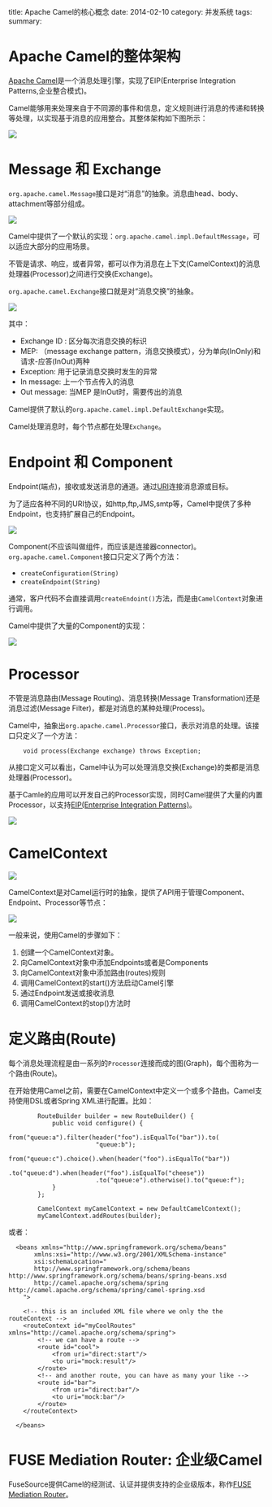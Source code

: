 title: Apache Camel的核心概念
date: 2014-02-10
category: 并发系统
tags:
summary:

# Apache Camel的整体架构

[Apache Camel](http://camel.apache.org/)是一个消息处理引擎，实现了EIP(Enterprise Integration Patterns,企业整合模式)。

Camel能够用来处理来自于不同源的事件和信息，定义规则进行消息的传递和转换等处理，以实现基于消息的应用整合。其整体架构如下图所示：

![](images/camel/camel-architecture.png)


# Message 和 Exchange

`org.apache.camel.Message`接口是对“消息”的抽象。消息由head、body、attachment等部分组成。

![](images/camel/message.png)

Camel中提供了一个默认的实现：`org.apache.camel.impl.DefaultMessage`，可以适应大部分的应用场景。

不管是请求、响应，或者异常，都可以作为消息在上下文(CamelContext)的消息处理器(Processor)之间进行交换(Exchange)。

`org.apache.camel.Exchange`接口就是对“消息交换”的抽象。

![](images/camel/exchange.png)

其中：

- Exchange ID : 区分每次消息交换的标识
- MEP: （message exchange pattern，消息交换模式），分为单向(InOnly)和请求-应答(InOut)两种
- Exception: 用于记录消息交换时发生的异常
- In message: 上一个节点传入的消息
- Out message: 当MEP 是InOut时，需要传出的消息

Camel提供了默认的`org.apache.camel.impl.DefaultExchange`实现。

Camel处理消息时，每个节点都在处理`Exchange`。

# Endpoint 和 Component

Endpoint(端点)，接收或发送消息的通道。通过[URI](http://zh.wikipedia.org/wiki/%E7%BB%9F%E4%B8%80%E8%B5%84%E6%BA%90%E6%A0%87%E5%BF%97%E7%AC%A6)连接消息源或目标。

为了适应各种不同的URI协议，如http,ftp,JMS,smtp等，Camel中提供了多种Endpoint，也支持扩展自己的Endpoint。

![](images/camel/endpoints.png)

Component(不应该叫做组件，而应该是连接器connector)。`org.apache.camel.Component`接口只定义了两个方法：

- `createConfiguration(String)`
- `createEndpoint(String)`

通常，客户代码不会直接调用`createEndoint()`方法，而是由`CamelContext`对象进行调用。

Camel中提供了大量的Component的实现：

![](images/camel/components.png)


# Processor

不管是消息路由(Message Routing)、消息转换(Message Transformation)还是消息过滤(Message Filter)，都是对消息的某种处理(Process)。

Camel中，抽象出`org.apache.camel.Processor`接口，表示对消息的处理。该接口只定义了一个方法：

```
    void process(Exchange exchange) throws Exception;
```

从接口定义可以看出，Camel中认为可以处理消息交换(Exchange)的类都是消息处理器(Processor)。


基于Camle的应用可以开发自己的Processor实现，同时Camel提供了大量的内置Processor，以支持[EIP(Enterprise Integration Patterns)](http://camel.apache.org/enterprise-integration-patterns.html)。

![](images/camel/processor.png)






# CamelContext


![](images/camel/camel_context.jpg)

CamelContext是对Camel运行时的抽象，提供了API用于管理Component、Endpoint、Processor等节点：

![](images/camel/context.png)

一般来说，使用Camel的步骤如下：

1. 创建一个CamelContext对象。
2. 向CamelContext对象中添加Endpoints或者是Components
3. 向CamelContext对象中添加路由(routes)规则
4. 调用CamelContext的start()方法启动Camel引擎
5. 通过Endpoint发送或接收消息
6. 调用CamelContext的stop()方法时

# 定义路由(Route)

每个消息处理流程是由一系列的`Processor`连接而成的图(Graph)，每个图称为一个路由(Route)。

在开始使用Camel之前，需要在CamelContext中定义一个或多个路由。Camel支持使用DSL或者Spring XML进行配置。比如：

```
		RouteBuilder builder = new RouteBuilder() {
			public void configure() {
				from("queue:a").filter(header("foo").isEqualTo("bar")).to(
						"queue:b");
				from("queue:c").choice().when(header("foo").isEqualTo("bar"))
						.to("queue:d").when(header("foo").isEqualTo("cheese"))
						.to("queue:e").otherwise().to("queue:f");
			}
		};

		CamelContext myCamelContext = new DefaultCamelContext();
		myCamelContext.addRoutes(builder);
```

或者：

```
  <beans xmlns="http://www.springframework.org/schema/beans"
       xmlns:xsi="http://www.w3.org/2001/XMLSchema-instance"
       xsi:schemaLocation="
       http://www.springframework.org/schema/beans http://www.springframework.org/schema/beans/spring-beans.xsd
       http://camel.apache.org/schema/spring http://camel.apache.org/schema/spring/camel-spring.xsd
    ">

    <!-- this is an included XML file where we only the the routeContext -->
    <routeContext id="myCoolRoutes" xmlns="http://camel.apache.org/schema/spring">
        <!-- we can have a route -->
        <route id="cool">
            <from uri="direct:start"/>
            <to uri="mock:result"/>
        </route>
        <!-- and another route, you can have as many your like -->
        <route id="bar">
            <from uri="direct:bar"/>
            <to uri="mock:bar"/>
        </route>
    </routeContext>

  </beans>
```

# FUSE Mediation Router: 企业级Camel

 FuseSource提供Camel的经测试、认证并提供支持的企业级版本，称作[FUSE Mediation Router](http://fusesource.com/products/enterprise-camel/)。


